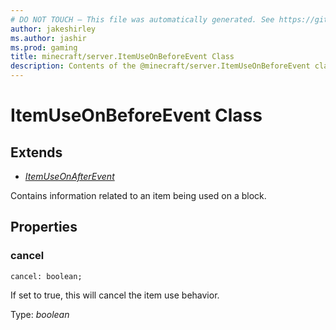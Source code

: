 ```yaml
---
# DO NOT TOUCH — This file was automatically generated. See https://github.com/mojang/minecraftapidocsgenerator to modify descriptions, examples, etc.
author: jakeshirley
ms.author: jashir
ms.prod: gaming
title: minecraft/server.ItemUseOnBeforeEvent Class
description: Contents of the @minecraft/server.ItemUseOnBeforeEvent class.
---
```

# ItemUseOnBeforeEvent Class

## Extends
- [*ItemUseOnAfterEvent*](ItemUseOnAfterEvent.md)

Contains information related to an item being used on a block.

## Properties

### **cancel**
`cancel: boolean;`

If set to true, this will cancel the item use behavior.

Type: *boolean*
